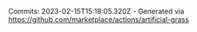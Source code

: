 Commits: 2023-02-15T15:18:05.320Z - Generated via https://github.com/marketplace/actions/artificial-grass
<br>

